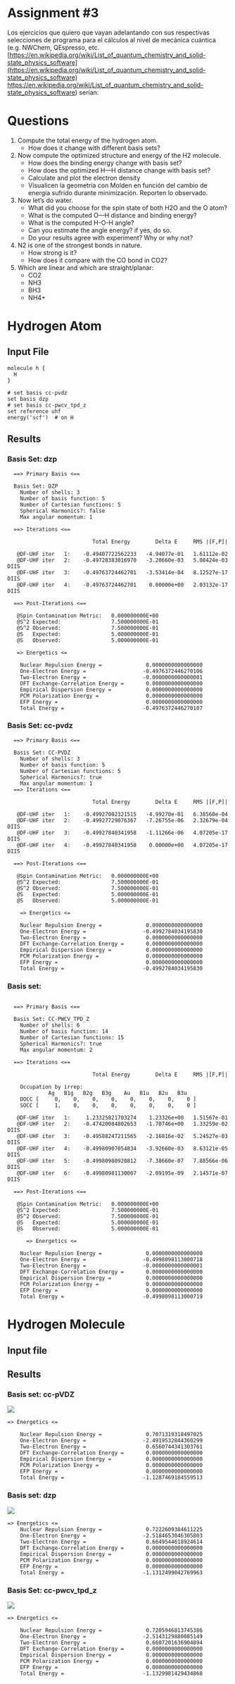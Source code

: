# Assignment #3

Los ejercicios que quiero que vayan adelantando con sus respectivas selecciones de programa para el cálculos al nivel de mecánica cuántica (e.g. NWChem, QEspresso, etc. [https://en.wikipedia.org/wiki/List_of_quantum_chemistry_and_solid-state_physics_software](https://en.wikipedia.org/wiki/List_of_quantum_chemistry_and_solid-state_physics_software) https://en.wikipedia.org/wiki/List_of_quantum_chemistry_and_solid-state_physics_software) serían:

# Questions

1. Compute the total energy of the hydrogen atom.
	- How does it change with different basis sets?
2. Now compute the optimized structure and energy of the H2 molecule.
	- How does the binding energy change with basis set?
	- How does the optimized H—H distance change with basis set?
	- Calculate and plot the electron density
	- Visualicen la geometría con Molden en función del cambio de energía sufrido durante minimización. Reporten lo observado.
3. Now let’s do water.
	- What did you choose for the spin state of both H2O and the O atom?
	- What is the computed O—H distance and binding energy?
	- What is the computed H-O-H angle?
	- Can you estimate the angle energy? if yes, do so.
	- Do your results agree with experiment? Why or why not?
4. N2 is one of the strongest bonds in nature.
	- How strong is it?
	- How does it compare with the CO bond in CO2?
5. Which are linear and which are straight/planar: 
	- CO2
	- NH3
	- BH3
	- NH4+

# Hydrogen Atom

## Input File

```
molecule h {
  H
}

# set basis cc-pvdz
set basis dzp
# set basis cc-pwcv_tpd_z
set reference uhf
energy('scf')  # on H
```

## Results


### Basis Set: dzp

```
  ==> Primary Basis <==

  Basis Set: DZP
    Number of shells: 3
    Number of basis function: 5
    Number of Cartesian functions: 5
    Spherical Harmonics?: false
    Max angular momentum: 1

  ==> Iterations <==

                           Total Energy        Delta E     RMS |[F,P]|

   @DF-UHF iter   1:    -0.49407722562233   -4.94077e-01   1.61112e-02 
   @DF-UHF iter   2:    -0.49728383016970   -3.20660e-03   5.08424e-03 DIIS
   @DF-UHF iter   3:    -0.49763724462701   -3.53414e-04   8.12527e-17 DIIS
   @DF-UHF iter   4:    -0.49763724462701    0.00000e+00   2.03132e-17 DIIS

  ==> Post-Iterations <==

   @Spin Contamination Metric:   0.000000000E+00
   @S^2 Expected:                7.500000000E-01
   @S^2 Observed:                7.500000000E-01
   @S   Expected:                5.000000000E-01
   @S   Observed:                5.000000000E-01

   => Energetics <=

    Nuclear Repulsion Energy =              0.0000000000000000
    One-Electron Energy =                  -0.4976372446270106
    Two-Electron Energy =                  -0.0000000000000001
    DFT Exchange-Correlation Energy =       0.0000000000000000
    Empirical Dispersion Energy =           0.0000000000000000
    PCM Polarization Energy =               0.0000000000000000
    EFP Energy =                            0.0000000000000000
    Total Energy =                         -0.4976372446270107
```


### Basis Set: cc-pvdz

```
  ==> Primary Basis <==

  Basis Set: CC-PVDZ
    Number of shells: 3
    Number of basis function: 5
    Number of Cartesian functions: 5
    Spherical Harmonics?: true
    Max angular momentum: 1
  ==> Iterations <==

                           Total Energy        Delta E     RMS |[F,P]|

   @DF-UHF iter   1:    -0.49927002321515   -4.99270e-01   6.38560e-04 
   @DF-UHF iter   2:    -0.49927729076367   -7.26755e-06   2.32679e-04 DIIS
   @DF-UHF iter   3:    -0.49927840341958   -1.11266e-06   4.07205e-17 DIIS
   @DF-UHF iter   4:    -0.49927840341958    0.00000e+00   4.07205e-17 DIIS

  ==> Post-Iterations <==

   @Spin Contamination Metric:   0.000000000E+00
   @S^2 Expected:                7.500000000E-01
   @S^2 Observed:                7.500000000E-01
   @S   Expected:                5.000000000E-01
   @S   Observed:                5.000000000E-01

    => Energetics <=

    Nuclear Repulsion Energy =              0.0000000000000000
    One-Electron Energy =                  -0.4992784034195830
    Two-Electron Energy =                   0.0000000000000000
    DFT Exchange-Correlation Energy =       0.0000000000000000
    Empirical Dispersion Energy =           0.0000000000000000
    PCM Polarization Energy =               0.0000000000000000
    EFP Energy =                            0.0000000000000000
    Total Energy =                         -0.4992784034195830

```

### Basis set: 

```

  ==> Primary Basis <==

  Basis Set: CC-PWCV_TPD_Z
    Number of shells: 6
    Number of basis function: 14
    Number of Cartesian functions: 15
    Spherical Harmonics?: true
    Max angular momentum: 2

  ==> Iterations <==

                           Total Energy        Delta E     RMS |[F,P]|

    Occupation by irrep:
             Ag   B1g   B2g   B3g    Au   B1u   B2u   B3u 
    DOCC [     0,    0,    0,    0,    0,    0,    0,    0 ]
    SOCC [     1,    0,    0,    0,    0,    0,    0,    0 ]

   @DF-UHF iter   1:     1.23325821703274    1.23326e+00   1.51567e-01 
   @DF-UHF iter   2:    -0.47420084802653   -1.70746e+00   1.33259e-02 DIIS
   @DF-UHF iter   3:    -0.49588247211565   -2.16816e-02   5.24527e-03 DIIS
   @DF-UHF iter   4:    -0.49980907054834   -3.92660e-03   8.63121e-05 DIIS
   @DF-UHF iter   5:    -0.49980980920812   -7.38660e-07   7.88566e-06 DIIS
   @DF-UHF iter   6:    -0.49980981130007   -2.09195e-09   2.14571e-07 DIIS

  ==> Post-Iterations <==

   @Spin Contamination Metric:   0.000000000E+00
   @S^2 Expected:                7.500000000E-01
   @S^2 Observed:                7.500000000E-01
   @S   Expected:                5.000000000E-01
   @S   Observed:                5.000000000E-01

      => Energetics <=

    Nuclear Repulsion Energy =              0.0000000000000000
    One-Electron Energy =                  -0.4998098113000718
    Two-Electron Energy =                  -0.0000000000000001
    DFT Exchange-Correlation Energy =       0.0000000000000000
    Empirical Dispersion Energy =           0.0000000000000000
    PCM Polarization Energy =               0.0000000000000000
    EFP Energy =                            0.0000000000000000
    Total Energy =                         -0.4998098113000719
```

# Hydrogen Molecule

## Input file


## Results



### Basis set: cc-pVDZ 

![][h2.cc-pvdz]

```
=> Energetics <=

    Nuclear Repulsion Energy =              0.7071319318497025
    One-Electron Energy =                  -2.4919532844360299
    Two-Electron Energy =                   0.6560744341303761
    DFT Exchange-Correlation Energy =       0.0000000000000000
    Empirical Dispersion Energy =           0.0000000000000000
    PCM Polarization Energy =               0.0000000000000000
    EFP Energy =                            0.0000000000000000
    Total Energy =                         -1.1287469184559513
```





### Basis set: dzp

![][h2.dzp]

```
=> Energetics <=
	Nuclear Repulsion Energy =              0.7222609384611225
    One-Electron Energy =                  -2.5184653046305803
    Two-Electron Energy =                   0.6649544618924614
    DFT Exchange-Correlation Energy =       0.0000000000000000
    Empirical Dispersion Energy =           0.0000000000000000
    PCM Polarization Energy =               0.0000000000000000
    EFP Energy =                            0.0000000000000000
    Total Energy =                         -1.1312499042769963
```


### Basis Set: cc-pwcv_tpd_z

![][h2.cc-pwcv_tpd_z]

```
=> Energetics <=

    Nuclear Repulsion Energy =              0.7205946813745386
    One-Electron Energy =                  -2.5143129880085149
    Two-Electron Energy =                   0.6607201636904894
    DFT Exchange-Correlation Energy =       0.0000000000000000
    Empirical Dispersion Energy =           0.0000000000000000
    PCM Polarization Energy =               0.0000000000000000
    EFP Energy =                            0.0000000000000000
    Total Energy =                         -1.1329981429434868
```






[h2.cc-pVDZ]: psi4/images/h2.cc-pvdz.png
[h2.dzp]: psi4/images/h2.dzp.png
[h2.cc-pwcv_tpd_z]: psi4/images/h2.cc-pwcv_tpd_z.png